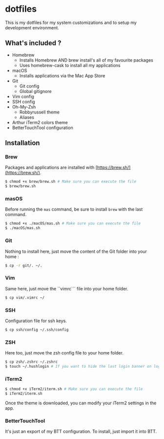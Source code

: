# dotfiles

This is my dotfiles for my system customizations and to setup my development environment.

## What's included ?

+ Homebrew
  + Installs Homebrew AND brew install's all of my favourite packages
  + Uses homebrew-cask to install all my applications
+ macOS
  + Installs applications via the Mac App Store
+ Git
  + Git config
  + Global gitignore
+ Vim config
+ SSH config
+ Oh-My-Zsh
  + Robbyrussell theme
  + Aliases
+ Arthur iTerm2 colors theme
+ BetterTouchTool configuration

## Installation

### Brew

Packages and applications are installed with [https://brew.sh/](https://brew.sh/).

```bash
$ chmod +x brew/brew.sh # Make sure you can execute the file
$ brew/brew.sh
```

### masOS

Before running the ```mas``` command, be sure to install ```brew``` with the last command.

```bash
$ chmod +x ./macOS/mas.sh # Make sure you can execute the file
$ ./macOS/mas.sh
```

### Git

Nothing to install here, just move the content of the Git folder into your home :

```bash
$ cp -r git/. ~/.
```

### Vim

Same here, just move the ``vimrc``` file into your home folder.

```bash
$ cp vim/.vimrc ~/
```

### SSH

Configuration file for ssh keys.

```bash
$ cp ssh/config ~/.ssh/config
```

### ZSH

Here too, just move the zsh config file to your home folder.

```bash
$ cp zsh/.zshrc ~/.zshrc
$ touch ~/.hushlogin # If you want to hide the last login banner on logging
```

### iTerm2

```bash
$ chmod +x iTerm2/iterm.sh # Make sure you can execute the file
$ iTerm2/iterm.sh
```

Once the theme is downloaded, you can modify your iTerm2 settings in the app.

### BetterTouchTool

It's just an export of my BTT configuration. To install, just import it into BTT.
